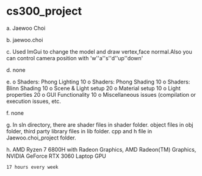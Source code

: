 # cs300_project
a. Jaewoo Choi

b. jaewoo.choi

c. Used ImGui to change the model and draw vertex,face normal.Also you can control camera position with 'w''a''s''d''up''down'

d. none

e.
 	o Shaders: Phong Lighting 10
 	o Shaders: Phong Shading 10
 	o Shaders: Blinn Shading 10
 	o Scene & Light setup 20
 	o Material setup 10
 	o Light properties 20
 	o GUI Functionality 10
 	o Miscellaneous issues (compilation or execution issues, etc.

f. none

g. In sln directory, there are shader files in shader folder. object files in obj folder, third party library files in lib folder. cpp and h file in Jaewoo.choi_project folder.

h. AMD Ryzen 7 6800H with Radeon Graphics,
	AMD Radeon(TM) Graphics, NVIDIA GeForce RTX 3060 Laptop GPU

	17 hours every week
